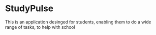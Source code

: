 # StudyPulse
This is an application desinged for students, enabling them to do a wide range of tasks, to help with school
